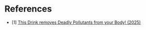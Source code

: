 # References
- [1] [This Drink removes Deadly Pollutants from your Body! (2025)](https://www.youtube.com/watch?v=dlrYsz-KGWA)